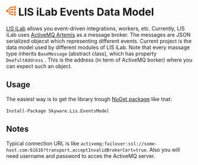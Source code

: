 # <img src="EventsModel/Assets/EventSysIcon.png" height="26"> LIS iLab Events Data Model


[LIS iLab](https://ilab.skyware-group.com/) allows you event-driven integrations, workers, etc. Currently, LIS iLab uses [ActiveMQ Artemis](https://activemq.apache.org/components/artemis/) as a message broker. The messages are JSON serialized objecst which representing different events. Current project is the data model used by different modules of LIS iLab. Note that every massage type inherits `BaseMessage` (abstract class), which has property `DeafultAddress` . This is the address (in term of ActiveMQ borker) where you can expect such an object.

## Usage 

The easiest way is to get the library trough [NuGet package](https://www.nuget.org/packages/Skyware.Lis.EventsModel) like tnat:

`
Install-Package Skyware.Lis.EventsModel
`

## Notes

Typical connection URL is like `activemq:failover:ssl://some-host.com:61616?transport.acceptInvalidBrokerCert=true`. Also you will need username and password to acces the ActiveMQ server. 
